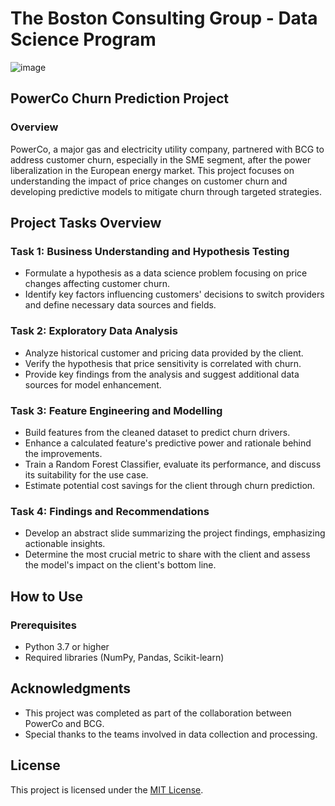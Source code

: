 # The Boston Consulting Group - Data Science Program
![image](https://github.com/AlJawharhALOtaibi/BCG-Data-Science-Internship/assets/87391133/1395d804-9755-4f46-95c9-e7e656e2745f)

## PowerCo Churn Prediction Project

### Overview

PowerCo, a major gas and electricity utility company, partnered with BCG to address customer churn, especially in the SME segment, after the power liberalization in the European energy market. This project focuses on understanding the impact of price changes on customer churn and developing predictive models to mitigate churn through targeted strategies.

## Project Tasks Overview
### Task 1: Business Understanding and Hypothesis Testing
- Formulate a hypothesis as a data science problem focusing on price changes affecting customer churn.
- Identify key factors influencing customers' decisions to switch providers and define necessary data sources and fields.

### Task 2: Exploratory Data Analysis
- Analyze historical customer and pricing data provided by the client.
- Verify the hypothesis that price sensitivity is correlated with churn.
- Provide key findings from the analysis and suggest additional data sources for model enhancement.

### Task 3: Feature Engineering and Modelling
- Build features from the cleaned dataset to predict churn drivers.
- Enhance a calculated feature's predictive power and rationale behind the improvements.
- Train a Random Forest Classifier, evaluate its performance, and discuss its suitability for the use case.
- Estimate potential cost savings for the client through churn prediction.

### Task 4: Findings and Recommendations
- Develop an abstract slide summarizing the project findings, emphasizing actionable insights.
- Determine the most crucial metric to share with the client and assess the model's impact on the client's bottom line.

## How to Use

### Prerequisites

- Python 3.7 or higher
- Required libraries (NumPy, Pandas, Scikit-learn)

## Acknowledgments

- This project was completed as part of the collaboration between PowerCo and BCG.
- Special thanks to the teams involved in data collection and processing.

## License

This project is licensed under the [MIT License](LICENSE).

